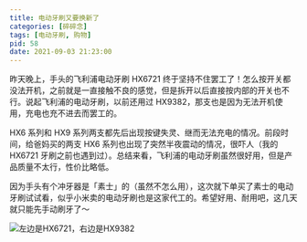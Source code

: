 ```yaml
---
title: 电动牙刷又要换新了
categories: [碎碎念]
tags: [电动牙刷, 购物]
pid: 58
date: 2021-09-03 21:23:00
---
```


昨天晚上，手头的飞利浦电动牙刷 HX6721 终于坚持不住罢工了！怎么按开关都没法开机，之前就是一直接触不良的感觉，但是拆开以后直接按内部的开关也不行。说起飞利浦的电动牙刷，以前还用过 HX9382，那支也是因为无法开机使用，充电也充不进去而罢工的。
<!-- more -->

HX6 系列和 HX9 系列两支都先后出现按键失灵、继而无法充电的情况。前段时间，给爸妈买的两支 HX6 系列也出现了突然半夜震动的情况，很吓人（我的 HX6721 牙刷之前也遇到过）。总结来看，飞利浦的电动牙刷虽然很好用，但是产品质量不太行，性价比略低。

因为手头有个冲牙器是「素士」的（虽然不怎么用），这次就下单买了素士的电动牙刷试试看，似乎小米卖的电动牙刷也是这家代工的。希望好用、耐用吧，这几天就只能先手动刷牙了～

![左边是HX6721，右边是HX9382](https://web-1256060851.cos.ap-hongkong.myqcloud.com/post/58/toothbrush.jpg#500x)